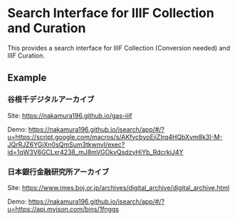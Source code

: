 # Search Interface for IIIF Collection and Curation
This provides a search interface for IIIF Collection (Conversion needed) and IIIF Curation.

## Example

### 谷根千デジタルアーカイブ

Site: https://nakamura196.github.io/gas-iiif

Demo: https://nakamura196.github.io/isearch/app/#/?u=https://script.google.com/macros/s/AKfycbyoEjiZIrq4HQbXvm8k3I-M-JQrRJZ6YGjXn0sQmSum3tkwnvI/exec?id=1qW3V6GCLxr4238_mJ8mVGOkvQsdzvHiYb_RdcrkiJ4Y


### 日本銀行金融研究所アーカイブ

Site: https://www.imes.boj.or.jp/archives/digital_archive/digital_archive.html

Demo: https://nakamura196.github.io/isearch/app/#/?u=https://api.myjson.com/bins/1fnggs


